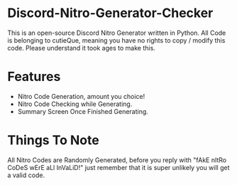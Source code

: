 # Discord-Nitro-Generator-Checker
This is an open-source Discord Nitro Generator written in Python. All Code is belonging to cutieQue, meaning you have no rights to copy / modify this code.
Please understand it took ages to make this.
# Features
+ Nitro Code Generation, amount you choice!
+ Nitro Code Checking while Generating.
+ Summary Screen Once Finished Generating.
# Things To Note
All Nitro Codes are Randomly Generated, before you reply with "fAkE nItRo CoDeS wErE aLl InVaLiD!" just remember that it is super unlikely you will get a valid code. 
